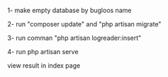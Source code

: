 1- make empty database by bugloos name

2- run "composer update" and "php artisan migrate"

3- run comman "php artisan logreader:insert"

4- run php artisan serve

view result in index page